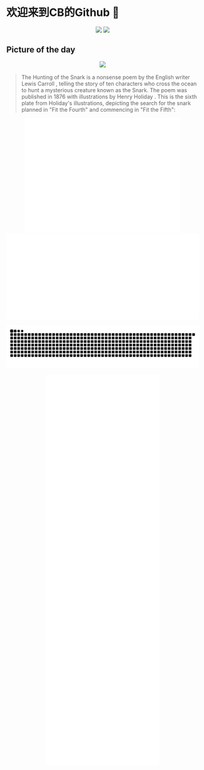
# 欢迎来到CB的Github 👋

<div align="center">
  <img height="137px" src="https://github-readme-stats.vercel.app/api?username=SuperCB&show_icons=true&theme=radical" />
  <img height="137px" src="https://github-readme-stats.vercel.app/api/top-langs/?username=SuperCB&hide_title=true&hide_border=true&layout=compact&langs_count=6&text_color=000&icon_color=fff" />
</div>

## Picture of the day
<div align="center">
  <img width=400px src="https://upload.wikimedia.org/wikipedia/commons/thumb/2/2a/Lewis_Carroll_-_Henry_Holiday_-_Hunting_of_the_Snark_-_Plate_6.jpg/450px-Lewis_Carroll_-_Henry_Holiday_-_Hunting_of_the_Snark_-_Plate_6.jpg" />
</div>

>The Hunting of the Snark  is a  nonsense poem  by the English writer  Lewis Carroll , telling the story of ten characters who cross the ocean to hunt a mysterious creature known as the Snark. The poem was published in 1876 with illustrations by  Henry Holiday . This is the sixth plate from Holiday's illustrations, depicting the search for the snark planned in "Fit the Fourth" and commencing in "Fit the Fifth":



<div align="center">
  <img height="300px" src="base_metrics.svg" />
  <img  src="metrics.plugin.calendar.full.svg" />
</div>

![](./contribution-snake/github-contribution-grid-snake.svg)

<div align="center">
  <img  src="plugin_metrics.svg" /> 
</div>
